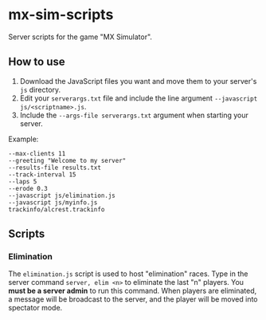 # mx-sim-scripts
Server scripts for the game "MX Simulator".

## How to use
1. Download the JavaScript files you want and move them to your server's `js` directory.
2. Edit your `serverargs.txt` file and include the line argument `--javascript js/<scriptname>.js`.<br>
3. Include the `--args-file serverargs.txt` argument when starting your server.

Example:
```--port 19800
--max-clients 11
--greeting "Welcome to my server"
--results-file results.txt
--track-interval 15
--laps 5
--erode 0.3
--javascript js/elimination.js
--javascript js/myinfo.js
trackinfo/alcrest.trackinfo
```
## Scripts
### Elimination
The `elimination.js` script is used to host "elimination" races. Type in the server command `server, elim <n>` to eliminate the last "n" players. You **must be a server admin** to run this command. When players are eliminated, a message will be broadcast to the server, and the player will be moved into spectator mode.  
